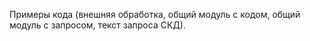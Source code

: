 Примеры кода (внешняя обработка, общий модуль с кодом, общий модуль с запросом, текст запроса СКД).
